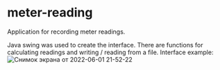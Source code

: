 # meter-reading
Application for recording meter readings.

Java swing was used to create the interface.
There are functions for calculating readings and writing / reading from a file.
Interface example:
![Снимок экрана от 2022-06-01 21-52-22](https://user-images.githubusercontent.com/87228839/171480624-749ddf0a-eaac-469f-9579-ff04c935f14e.png)
